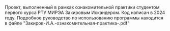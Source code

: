 Проект, выполненный в рамках ознакомительной практики студентом первого курса РТУ МИРЭА Закировым Искандером. Код написан в 2024 году. Подробное руководство по использованию программы находится в файле "Закиров-И.А.-ознакомительная-практика-.pdf"
